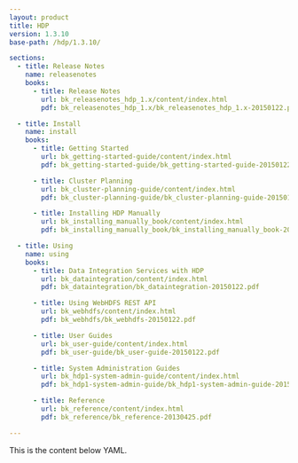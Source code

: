```yaml
---
layout: product
title: HDP
version: 1.3.10
base-path: /hdp/1.3.10/

sections:
  - title: Release Notes
    name: releasenotes
    books:
      - title: Release Notes
        url: bk_releasenotes_hdp_1.x/content/index.html
        pdf: bk_releasenotes_hdp_1.x/bk_releasenotes_hdp_1.x-20150122.pdf

  - title: Install
    name: install
    books:
      - title: Getting Started
        url: bk_getting-started-guide/content/index.html
        pdf: bk_getting-started-guide/bk_getting-started-guide-20150122.pdf

      - title: Cluster Planning
        url: bk_cluster-planning-guide/content/index.html
        pdf: bk_cluster-planning-guide/bk_cluster-planning-guide-20150122.pdf

      - title: Installing HDP Manually
        url: bk_installing_manually_book/content/index.html
        pdf: bk_installing_manually_book/bk_installing_manually_book-20150122.pdf

  - title: Using
    name: using
    books:
      - title: Data Integration Services with HDP
        url: bk_dataintegration/content/index.html
        pdf: bk_dataintegration/bk_dataintegration-20150122.pdf

      - title: Using WebHDFS REST API
        url: bk_webhdfs/content/index.html
        pdf: bk_webhdfs/bk_webhdfs-20150122.pdf

      - title: User Guides
        url: bk_user-guide/content/index.html
        pdf: bk_user-guide/bk_user-guide-20150122.pdf

      - title: System Administration Guides
        url: bk_hdp1-system-admin-guide/content/index.html
        pdf: bk_hdp1-system-admin-guide/bk_hdp1-system-admin-guide-20150122.pdf

      - title: Reference
        url: bk_reference/content/index.html
        pdf: bk_reference/bk_reference-20130425.pdf

---
```


This is the content below YAML.
